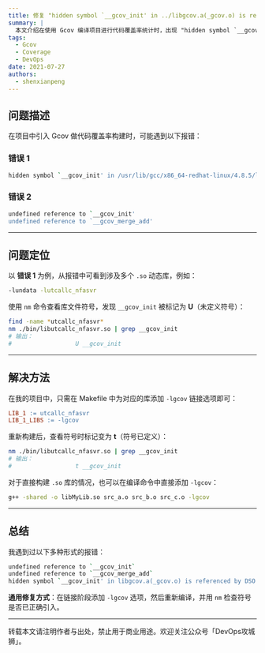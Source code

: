```yaml
---
title: 修复 "hidden symbol `__gcov_init' in ../libgcov.a(_gcov.o) is referenced by DSO" 错误
summary: |
  本文介绍在使用 Gcov 编译项目进行代码覆盖率统计时，出现 "hidden symbol `__gcov_init'..." 等错误的原因及解决方法，包括如何在构建时确保符号不被隐藏。
tags:
  - Gcov
  - Coverage
  - DevOps
date: 2021-07-27
authors:
  - shenxianpeng
---
```


## 问题描述

在项目中引入 Gcov 做代码覆盖率构建时，可能遇到以下报错：

### 错误 1
```bash
hidden symbol `__gcov_init' in /usr/lib/gcc/x86_64-redhat-linux/4.8.5/libgcov.a(_gcov.o) is referenced by DSO
```

### 错误 2

```bash
undefined reference to `__gcov_init'
undefined reference to `__gcov_merge_add'
```

---

## 问题定位

以 **错误 1** 为例，从报错中可看到涉及多个 `.so` 动态库，例如：

```bash
-lundata -lutcallc_nfasvr
```

使用 `nm` 命令查看库文件符号，发现 `__gcov_init` 被标记为 **U**（未定义符号）：

```bash
find -name *utcallc_nfasvr*
nm ./bin/libutcallc_nfasvr.so | grep __gcov_init
# 输出：
#                  U __gcov_init
```

---

## 解决方法

在我的项目中，只需在 Makefile 中为对应的库添加 `-lgcov` 链接选项即可：

```makefile
LIB_1 := utcallc_nfasvr
LIB_1_LIBS := -lgcov
```

重新构建后，查看符号时标记变为 **t**（符号已定义）：

```bash
nm ./bin/libutcallc_nfasvr.so | grep __gcov_init
# 输出：
#                  t __gcov_init
```

对于直接构建 `.so` 库的情况，也可以在编译命令中直接添加 `-lgcov`：

```bash
g++ -shared -o libMyLib.so src_a.o src_b.o src_c.o -lgcov
```

---

## 总结

我遇到过以下多种形式的报错：

```bash
undefined reference to `__gcov_init`
undefined reference to `__gcov_merge_add`
hidden symbol `__gcov_init' in libgcov.a(_gcov.o) is referenced by DSO
```

**通用修复方式**：在链接阶段添加 `-lgcov` 选项，然后重新编译，并用 `nm` 检查符号是否已正确引入。

---

转载本文请注明作者与出处，禁止用于商业用途。欢迎关注公众号「DevOps攻城狮」。
